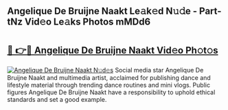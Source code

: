 ## Angelique De Bruijne Naakt Le𝚊k𝚎d N𝚞𝚍e - Part-tNz Vid𝚎o Le𝚊ks Photos mMDd6

# <h2><a href="http://fb72raz.evod.top/?m=Angelique+De+Bruijne+Naakt">🔗 👉🔴 Angelique De Bruijne Naakt Vid𝚎o Ph𝚘t𝚘s</a></h2>

[![Angelique De Bruijne Naakt N𝚞d𝚎s](https://i.imgur.com/8V9OHl7.gif)](http://fb72raz.evod.top/?m=Angelique+De+Bruijne+Naakt)
Social media star Angelique De Bruijne Naakt and multimedia artist, acclaimed for publishing dance and lifestyle material through trending dance routines and mini vlogs. Public figures Angelique De Bruijne Naakt have a responsibility to uphold ethical standards and set a good example. 
